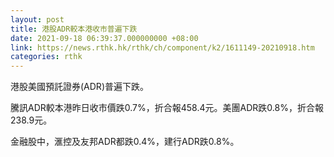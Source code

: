 ```yaml
---
layout: post
title: 港股ADR較本港收市普遍下跌
date: 2021-09-18 06:39:37.000000000 +08:00
link: https://news.rthk.hk/rthk/ch/component/k2/1611149-20210918.htm
categories: rthk
---
```


港股美國預託證券(ADR)普遍下跌。

騰訊ADR較本港昨日收市價跌0.7%，折合報458.4元。美團ADR跌0.8%，折合報238.9元。

金融股中，滙控及友邦ADR都跌0.4%，建行ADR跌0.8%。
